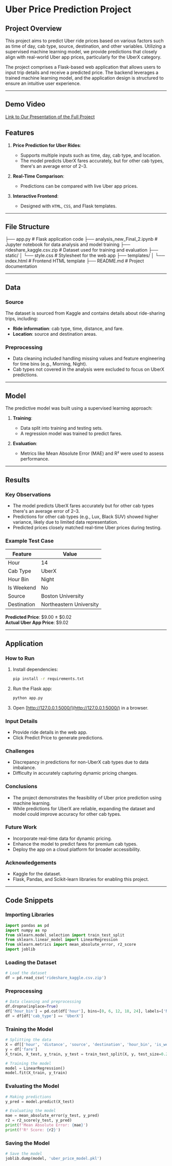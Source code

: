 # Uber Price Prediction Project

## Project Overview
This project aims to predict Uber ride prices based on various factors such as time of day, cab type, source, destination, and other variables. Utilizing a supervised machine learning model, we provide predictions that closely align with real-world Uber app prices, particularly for the UberX category.

The project comprises a Flask-based web application that allows users to input trip details and receive a predicted price. The backend leverages a trained machine learning model, and the application design is structured to ensure an intuitive user experience.

---
## Demo Video

[Link to Our Presentation of the Full Project](https://drive.google.com/file/d/1glSSmxnHiSf1k5PgNgd-lr7-tMbaJwVD/view?usp=drive_link)



## Features
1. **Price Prediction for Uber Rides**:
   - Supports multiple inputs such as time, day, cab type, and location.
   - The model predicts UberX fares accurately, but for other cab types, there's an average error of $2–$3.

2. **Real-Time Comparison**:
   - Predictions can be compared with live Uber app prices.

3. **Interactive Frontend**:
   - Designed with `HTML`, `CSS`, and Flask templates.

---

## File Structure

├── app.py               # Flask application code
├── analysis_new_Final_2.ipynb # Jupyter notebook for data analysis and model training
├── rideshare_kaggle.csv.zip   # Dataset used for training and evaluation
├── static/
│   └── style.css        # Stylesheet for the web app
├── templates/
│   └── index.html       # Frontend HTML template
├── README.md            # Project documentation

---

## Data
### Source
The dataset is sourced from Kaggle and contains details about ride-sharing trips, including:
- **Ride information**: cab type, time, distance, and fare.
- **Location**: source and destination areas.

### Preprocessing
- Data cleaning included handling missing values and feature engineering for time bins (e.g., Morning, Night).
- Cab types not covered in the analysis were excluded to focus on UberX predictions.

---

## Model
The predictive model was built using a supervised learning approach:
1. **Training**:
   - Data split into training and testing sets.
   - A regression model was trained to predict fares.

2. **Evaluation**:
   - Metrics like Mean Absolute Error (MAE) and R² were used to assess performance.

---

## Results
### Key Observations
- The model predicts UberX fares accurately but for other cab types there's an average error of $2–$3.
- Predictions for other cab types (e.g., Lux, Black SUV) showed higher variance, likely due to limited data representation.
- Predicted prices closely matched real-time Uber prices during testing.

### Example Test Case
| Feature          | Value                        |
|------------------|------------------------------|
| Hour             | 14                           |
| Cab Type         | UberX                        |
| Hour Bin         | Night                        |
| Is Weekend       | No                           |
| Source           | Boston University            |
| Destination      | Northeastern University      |

**Predicted Price**: $9.00 ± $0.02  
**Actual Uber App Price**: $9.02  

---

## Application
### How to Run
1. Install dependencies:
   ```bash
   pip install -r requirements.txt
   ```

2. Run the Flask app:
   ```bash
   python app.py
   ```

3. Open [http://127.0.0.1:5000/](http://127.0.0.1:5000/) in a browser.

### Input Details
- Provide ride details in the web app.
- Click Predict Price to generate predictions.

### Challenges
- Discrepancy in predictions for non-UberX cab types due to data imbalance.
- Difficulty in accurately capturing dynamic pricing changes.

### Conclusions
- The project demonstrates the feasibility of Uber price prediction using machine learning.
- While predictions for UberX are reliable, expanding the dataset and model could improve accuracy for other cab types.

### Future Work
- Incorporate real-time data for dynamic pricing.
- Enhance the model to predict fares for premium cab types.
- Deploy the app on a cloud platform for broader accessibility.

### Acknowledgements
- Kaggle for the dataset.
- Flask, Pandas, and Scikit-learn libraries for enabling this project.

---

## Code Snippets

### Importing Libraries
```python
import pandas as pd
import numpy as np
from sklearn.model_selection import train_test_split
from sklearn.linear_model import LinearRegression
from sklearn.metrics import mean_absolute_error, r2_score
import joblib
```

### Loading the Dataset
```python
# Load the dataset
df = pd.read_csv('rideshare_kaggle.csv.zip')
```

### Preprocessing
```python
# Data cleaning and preprocessing
df.dropna(inplace=True)
df['hour_bin'] = pd.cut(df['hour'], bins=[0, 6, 12, 18, 24], labels=['Night', 'Morning', 'Afternoon', 'Evening'])
df = df[df['cab_type'] == 'UberX']
```

### Training the Model
```python
# Splitting the data
X = df[['hour', 'distance', 'source', 'destination', 'hour_bin', 'is_weekend']]
y = df['fare']
X_train, X_test, y_train, y_test = train_test_split(X, y, test_size=0.2, random_state=42)

# Training the model
model = LinearRegression()
model.fit(X_train, y_train)
```

### Evaluating the Model
```python
# Making predictions
y_pred = model.predict(X_test)

# Evaluating the model
mae = mean_absolute_error(y_test, y_pred)
r2 = r2_score(y_test, y_pred)
print(f'Mean Absolute Error: {mae}')
print(f'R² Score: {r2}')
```

### Saving the Model
```python
# Save the model
joblib.dump(model, 'uber_price_model.pkl')
```
